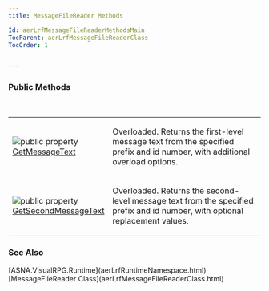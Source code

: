 ```yaml
---
title: MessageFileReader Methods

Id: aerLrfMessageFileReaderMethodsMain
TocParent: aerLrfMessageFileReaderClass
TocOrder: 1


---
```


### Public Methods
<br />

<table class="dtTABLE" id="Table5" cellspacing="0">
                <colgroup span="1" valign="top">
                    <col span="1" width="20%" />
                    <col span="1" width="79.99%" />
                </colgroup>
                <tr>
                    <td colspan="1" rowspan="1">

<img alt="public property" src="../Images/property.bmp" border="0" /> [GetMessageText](GetMessageTextMethod.html) 
</td>
                    <td colspan="1" rowspan="1">

Overloaded. Returns the first-level message text from the specified prefix and id number, with additional overload options. 
</td>
                </tr>
                <tr>
                    <td colspan="1" rowspan="1" style="height: 69px">

<img alt="public property" src="../Images/property.bmp" border="0" /> [GetSecondMessageText](GetSecondMessageTextMethod.html) 
</td>
                    <td colspan="1" rowspan="1" style="height: 69px">

Overloaded. Returns the second-level message text from the specified prefix and id number, with optional replacement values.
</td>
                </tr>
</table>

### See Also
<p> [ASNA.VisualRPG.Runtime](aerLrfRuntimeNamespace.html)
[MessageFileReader Class](aerLrfMessageFileReaderClass.html) 
